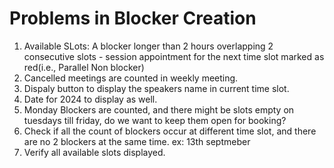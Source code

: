 # Problems in Blocker Creation
1. Available SLots: A blocker longer than 2 hours overlapping 2 consecutive slots - session appointment for the next time slot marked as red(i.e., Parallel Non blocker)
2. Cancelled meetings are counted in weekly meeting.
3. Dispaly button to display the speakers name in current time slot.
4. Date for 2024 to display as well.
5. Monday Blockers are counted, and there might be slots empty on tuesdays till friday, do we want to keep them open for booking?
6. Check if all the count of blockers occur at different time slot, and there are no 2 blockers at the same time. ex: 13th septmeber
7. Verify all available slots displayed.

